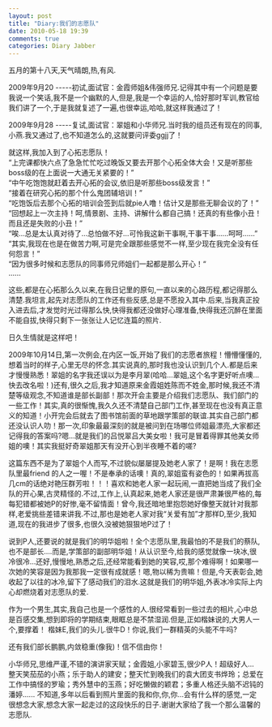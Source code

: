 ```yaml
---
layout: post
title: "Diary:我们的志愿队"
date: 2010-05-18 19:39
comments: true
categories: Diary Jabber
---
```


五月的第十八天,天气晴朗,热,有风.  

2009年9月20 -----初试,面试官：金霞师姐&伟强师兄.记得其中有一个问题是要我说一个笑话,我不是一个幽默的人,但是,我是一个幸运的人,恰好那时军训,教官给我们讲了一个,于是我就复述了一遍,也很幸运,哈哈,就这样我通过了！

2009年9月28 -----复试,面试官：翠姐和小华师兄.当时我的组员还有现在的同事,小燕.我又通过了,也不知道怎么的,这就要问评委ggjj了！

就这样,我加入到了心拓志愿队！  
“上完课都快六点了急急忙忙吃过晚饭又要去开那个心拓全体大会！又是听那些boss级的在上面说一大通无关紧要的！”  
“中午吃饱饱就赶着去开心拓的会议,依旧是听那些boss级发言！”  
“接着在研究心拓的那个什么鬼团辅培训！”  
“吃饱饭后去那个心拓的培训会签到后就pie人噜！估计又是那些无聊会议的了！”  
“回想起上一次主持！呵,情景剧、主持、讲解什么都自己搞！还真的有些像小丑！而且还是失败的小丑！”  
 “唉…总是太认真对待了…总怕做不好…可怜我这新干事啊,干事干事……呵呵……”  
“其实,我现在也是在做苦力啊,可是完全跟那些感觉不一样,至少现在我完全没有任何怨言！”  
“因为很多时候和志愿队的同事师兄师姐们一起都是那么开心！“  
......  

这些,都是在心拓那么久以来,在我日记里的原句,一直以来的心路历程,都记得那么清楚.我坦言,起先对志愿队的工作还有些反感,总是不愿投入其中.后来,当我真正投入进去后,才发觉时光过得那么快,快得我都还没做好心理准备,快得我还沉醉在里面不能自拔,快得只剩下一张张让人记忆连篇的照片.

日久生情就是这样吧！

2009年10月14日,第一次例会,在内区一饭,开始了我们的志愿者旅程！懵懵懂懂的,想着当时的样子,心里无尽的怀念.其实说真的,那时我也没认识到几个人.都是后来才慢慢熟悉！翠姐的名字我还误以为是李月翠(哈哈…翠姐,这个名字更好听点噢…快去改名啦！)还有,很久之后,我才知道原来金霞姐姓陈而不姓金,那时候,我还不清楚等级观念,不知道谁是部长副部！那次开会主要是介绍我们志愿队、我们部门的一些工作！其实,真的很惭愧,我久久还不清楚自己部门工作,甚至现在也没有真正意义的知道！小开完会后就去了图书馆前面的草地跟学策部的联谊.其实自己部门都还没认识人叻！那一次,印象最最深刻的就是被问到在场哪位师姐最漂亮,大家都还记得我的答案吗?嗯…就是我们的吕悦翠吕大美女啦！我可是冒着得罪其他美女师姐的噢！其实我挺好奇翠姐那天有没开心到半夜睡不着的嗟?

这篇东西不是为了翠姐个人而写,不过貌似屡屡提及她老人家了！是啊！我在志愿队里最friend 的人之一喔！不是奉承的话噢！真的,翠姐蛮有姿色的！如果再拔高几cm的话绝对艳压群芳啦！！！喜欢和她老人家一起玩闹,一直把她当成了我们全队的开心果,古灵精怪的.不过,工作上,认真起来,她老人家还是很严肃兼很严格的,每每犯错都被她P的好惨,毫不留情面！曾今,我还暗地里抱怨她好像整天就针对我那样,老爱挑些差错来讲我.不过,那也是她老人家对我“关爱有加”才那样D,至少,我知道,现在的我进步了很多,也很久没被她狠狠地P过了！

说到P人,还要说的就是我们的明华姐啦！全个志愿队里,我最怕的不是我们的蔡队,也不是部长….而是,学策部的副部明华姐！从认识至今,给我的感觉就像一块冰,很冷很冷…还好,慢慢地,熟悉之后,还经常能看到她的笑容,哎,那个难得啊！如果哪一次她的笑容是因为我那我一定很有成就感！嗯,物以稀为贵嘛！但是,今天表彰会,她收起了以往的冰冷,留下了感动我们的泪水.这就是我们的明华姐,外表冰冷实际上内心却燃烧着对志愿队的爱.

作为一个男生,其实,我自己也是一个感性的人.很经常看到一些过去的相片,心中总是百感交集,想到即将的学期结束,眼眶总是不禁湿润.但是,正如楷妹说的,大男人一个,要撑着！
楷妹E,我们的头儿.很牛D！你说,我们一群精英的头能不牛吗?

还有我们部长鹏鹏,内敛稳重(像我)！信不信由你！

小华师兄,思维严谨,不错的演讲家天赋；金霞姐,小家碧玉,很少P人！超级好人…  
整天笑茄茄的小燕；乐于助人的建安；整天忙到晚我们的袁大团支书烨玲；总爱在工作中搞怪的罗瑜；秀外慧中的玉燕；好吃懒做的颖君；多重人格还头脑不迟钝的潘婷......
不知道,多年以后看到照片里面的我和你,你,你…会有什么样的感觉,一定很想念大家,想念大家一起走过的这段快乐的日子.谢谢大家给了我一个那么温馨的志愿队.